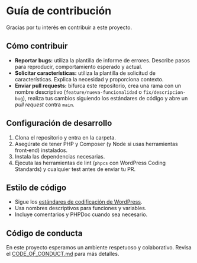 # Guía de contribución

Gracias por tu interés en contribuir a este proyecto.

## Cómo contribuir

- **Reportar bugs:** utiliza la plantilla de informe de errores. Describe pasos para reproducir, comportamiento esperado y actual.
- **Solicitar características:** utiliza la plantilla de solicitud de características. Explica la necesidad y proporciona contexto.
- **Enviar pull requests:** bifurca este repositorio, crea una rama con un nombre descriptivo (`feature/nueva-funcionalidad` o `fix/descripcion-bug`), realiza tus cambios siguiendo los estándares de código y abre un *pull request* contra `main`.

## Configuración de desarrollo

1. Clona el repositorio y entra en la carpeta.
2. Asegúrate de tener PHP y Composer (y Node si usas herramientas front‑end) instalados.
3. Instala las dependencias necesarias.
4. Ejecuta las herramientas de lint (`phpcs` con WordPress Coding Standards) y cualquier test antes de enviar tu PR.

## Estilo de código

- Sigue los [estándares de codificación de WordPress](https://developer.wordpress.org/coding-standards/wordpress-coding-standards/).
- Usa nombres descriptivos para funciones y variables.
- Incluye comentarios y PHPDoc cuando sea necesario.

## Código de conducta

En este proyecto esperamos un ambiente respetuoso y colaborativo. Revisa el [CODE_OF_CONDUCT.md](CODE_OF_CONDUCT.md) para más detalles.

